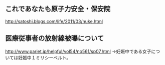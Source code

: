 ## これであなたも原子力安全・保安院

  http://satoshi.blogs.com/life/2011/03/nuke.html


## 医療従事者の放射線被曝について

  http://www.pariet.jp/helpful/vol54/no561/sp07.html
  →妊娠中である女子については妊娠中１ミリシーベルト。


